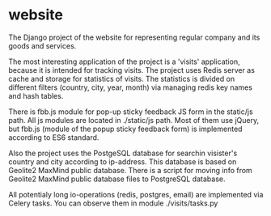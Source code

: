 # website
The Django project of the website for representing regular company and its goods and services.

The most interesting application of the project is a 'visits' application, because it is intended for tracking visits. The project uses Redis server as cache and storage for statistics of visits. The statistics is divided on different filters (country, city, year, month) via managing redis key names and hash tables.

There is fbb.js module for pop-up sticky feedback JS form in the static/js path. All js modules are located in ./static/js path. Most of them use jQuery, but fbb.js (module of the popup sticky feedback form) is implemented according to ES6 standard.

Also the project uses the PostgeSQL database for searchin visister's country and city according to ip-address. This database is based on Geolite2 MaxMind public database. There is a script for moving info from Geolite2 MaxMind public database files to PostgreSQL database.

All potentialy long io-operations (redis, postgres, email) are implemented via Celery tasks. You can observe them in module ./visits/tasks.py
